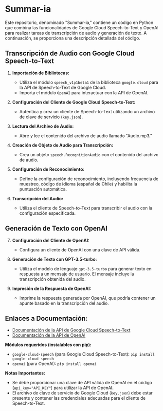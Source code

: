 # Summar-ia

Este repositorio, denominado "Summar-ia," contiene un código en Python que combina las funcionalidades de Google Cloud Speech-to-Text y OpenAI para realizar tareas de transcripción de audio y generación de texto. A continuación, se proporciona una descripción detallada del código.

## Transcripción de Audio con Google Cloud Speech-to-Text

1. **Importación de Bibliotecas:**
   - Utiliza el módulo `speech_v1p1beta1` de la biblioteca `google.cloud` para la API de Speech-to-Text de Google Cloud.
   - Importa el módulo `OpenAI` para interactuar con la API de OpenAI.

2. **Configuración del Cliente de Google Cloud Speech-to-Text:**
   - Autentica y crea un cliente de Speech-to-Text utilizando un archivo de clave de servicio (`key.json`).

3. **Lectura del Archivo de Audio:**
   - Abre y lee el contenido del archivo de audio llamado "Audio.mp3."

4. **Creación de Objeto de Audio para Transcripción:**
   - Crea un objeto `speech.RecognitionAudio` con el contenido del archivo de audio.

5. **Configuración de Reconocimiento:**
   - Define la configuración de reconocimiento, incluyendo frecuencia de muestreo, código de idioma (español de Chile) y habilita la puntuación automática.

6. **Transcripción del Audio:**
   - Utiliza el cliente de Speech-to-Text para transcribir el audio con la configuración especificada.

## Generación de Texto con OpenAI

7. **Configuración del Cliente de OpenAI:**
   - Configura un cliente de OpenAI con una clave de API válida.

8. **Generación de Texto con GPT-3.5-turbo:**
   - Utiliza el modelo de lenguaje `gpt-3.5-turbo` para generar texto en respuesta a un mensaje de usuario. El mensaje incluye la transcripción obtenida del audio.

9. **Impresión de la Respuesta de OpenAI:**
   - Imprime la respuesta generada por OpenAI, que podría contener un apunte basado en la transcripción del audio.

## Enlaces a Documentación:

- [Documentación de la API de Google Cloud Speech-to-Text](https://cloud.google.com/speech-to-text/docs)
- [Documentación de la API de OpenAI](https://beta.openai.com/docs/)

**Módulos requeridos (instalables con pip):**
- `google-cloud-speech` (para Google Cloud Speech-to-Text): `pip install google-cloud-speech`
- `openai` (para OpenAI): `pip install openai`

**Notas Importantes:**
- Se debe proporcionar una clave de API válida de OpenAI en el código (`api_key="API_KEY"`) para utilizar la API de OpenAI.
- El archivo de clave de servicio de Google Cloud (`key.json`) debe estar presente y contener las credenciales adecuadas para el cliente de Speech-to-Text.
